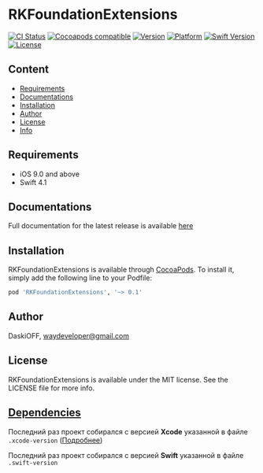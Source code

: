 # RKFoundationExtensions

[![CI Status](https://img.shields.io/travis/DaskiOFF/RKFoundationExtensions.svg?style=flat)](https://travis-ci.org/DaskiOFF/RKFoundationExtensions)
[![Cocoapods compatible](https://img.shields.io/badge/Cocoapods-compatible-4BC51D.svg?style=flat)](https://cocoapods.org/)
[![Version](https://img.shields.io/cocoapods/v/RKFoundationExtensions.svg?style=flat)](https://cocoapods.org/pods/RKFoundationExtensions)
[![Platform](https://img.shields.io/cocoapods/p/RKFoundationExtensions.svg?style=flat)](https://cocoapods.org/pods/RKFoundationExtensions)
[![Swift Version](https://img.shields.io/badge/Swift-4.1-brightgreen.svg?style=flat)](https://developer.apple.com/swift)
[![License](https://img.shields.io/cocoapods/l/RKFoundationExtensions.svg?style=flat)](https://cocoapods.org/pods/RKFoundationExtensions)

## Content
- [Requirements](#requirements)
- [Documentations](#documentations)
- [Installation](#installation)
- [Author](#author)
- [License](#license)
- [Info](#dependencies)

## Requirements

- iOS 9.0 and above
- Swift 4.1

## Documentations

Full documentation for the latest release is available [here](https://daskioff.github.io/RKFoundationExtensions/)

## Installation

RKFoundationExtensions is available through [CocoaPods](https://cocoapods.org). To install
it, simply add the following line to your Podfile:

```ruby
pod 'RKFoundationExtensions', '~> 0.1'
```

## Author

DaskiOFF, waydeveloper@gmail.com

## License

RKFoundationExtensions is available under the MIT license. See the LICENSE file for more info.

## [Dependencies](https://ios-factor.com/dependencies)
Последний раз проект собирался с версией **Xcode** указанной в файле ```.xcode-version``` ([Подробнее](https://github.com/fastlane/ci/blob/master/docs/xcode-version.md))

Последний раз проект собирался с версией **Swift** указанной в файле ```.swift-version```
